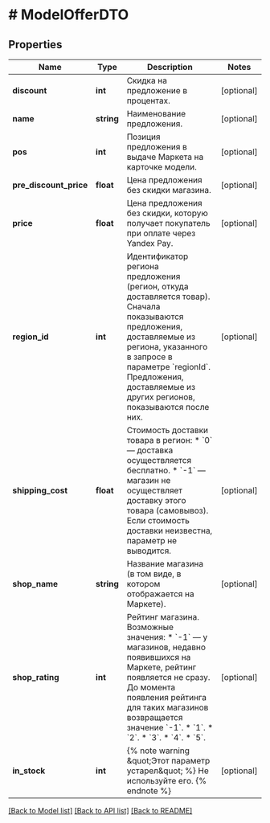 # # ModelOfferDTO

## Properties

Name | Type | Description | Notes
------------ | ------------- | ------------- | -------------
**discount** | **int** | Скидка на предложение в процентах. | [optional]
**name** | **string** | Наименование предложения. | [optional]
**pos** | **int** | Позиция предложения в выдаче Маркета на карточке модели. | [optional]
**pre_discount_price** | **float** | Цена предложения без скидки магазина. | [optional]
**price** | **float** | Цена предложения без скидки, которую получает покупатель при оплате через Yandex Pay. | [optional]
**region_id** | **int** | Идентификатор региона предложения (регион, откуда доставляется товар).  Сначала показываются предложения, доставляемые из региона, указанного в запросе в параметре &#x60;regionId&#x60;. Предложения, доставляемые из других регионов, показываются после них. | [optional]
**shipping_cost** | **float** | Стоимость доставки товара в регион:  * &#x60;0&#x60; — доставка осуществляется бесплатно. * &#x60;-1&#x60; — магазин не осуществляет доставку этого товара (самовывоз).  Если стоимость доставки неизвестна, параметр не выводится. | [optional]
**shop_name** | **string** | Название магазина (в том виде, в котором отображается на Маркете). | [optional]
**shop_rating** | **int** | Рейтинг магазина.  Возможные значения: * &#x60;-1&#x60; — у магазинов, недавно появившихся на Маркете, рейтинг появляется не сразу. До момента появления рейтинга для таких магазинов возвращается значение &#x60;-1&#x60;. * &#x60;1&#x60;. * &#x60;2&#x60;. * &#x60;3&#x60;. * &#x60;4&#x60;. * &#x60;5&#x60;. | [optional]
**in_stock** | **int** | {% note warning \&quot;Этот параметр устарел\&quot; %}  Не используйте его.  {% endnote %} | [optional]

[[Back to Model list]](../../README.md#models) [[Back to API list]](../../README.md#endpoints) [[Back to README]](../../README.md)

